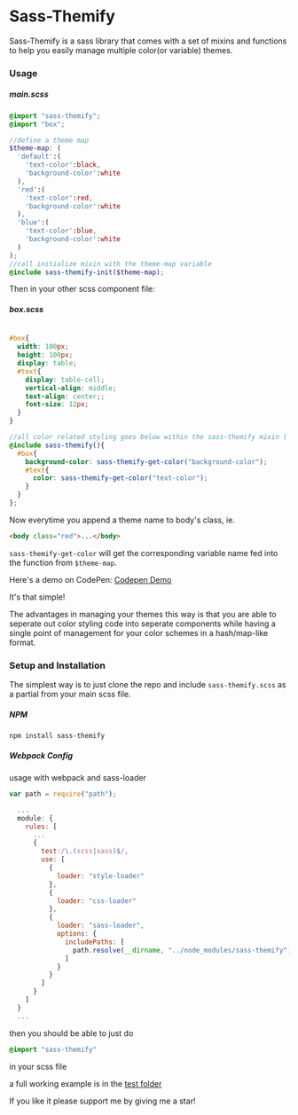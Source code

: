 Sass-Themify
============
Sass-Themify is a sass library that comes with a set of mixins and functions to help you easily manage multiple color(or variable) themes.

### Usage

##### main.scss
```scss
@import "sass-themify";
@import "box";

//define a theme map
$theme-map: (
  'default':(
    'text-color':black,
    'background-color':white
  ),
  'red':(
    'text-color':red,
    'background-color':white
  ),
  'blue':(
    'text-color':blue,
    'background-color':white
  )
);
//call initialize mixin with the theme-map variable
@include sass-themify-init($theme-map);

```
Then in your other scss component file:

##### box.scss
```scss

#box{
  width: 100px;
  height: 100px;
  display: table;
  #text{
    display: table-cell;
    vertical-align: middle;
    text-align: center;;
    font-size: 12px;
  }
}

//all color related styling goes below within the sass-themify mixin ( you can even put this in a seperate file if you like )
@include sass-themify(){
  #box{
    background-color: sass-themify-get-color("background-color");
    #text{
      color: sass-themify-get-color("text-color");
    }
  }
};

```

Now everytime you append a theme name to body's class, ie. 
```html
<body class="red">...</body>
```

`sass-themify-get-color` will get the corresponding variable name fed into the function from `$theme-map`. 

Here's a demo on CodePen: [Codepen Demo](https://codepen.io/gone369/pen/vmGaNd)

It's that simple!

The advantages in managing your themes this way is that you are able to seperate out color styling code into seperate components while having a single point of management for your color schemes in a hash/map-like format.

### Setup and Installation

The simplest way is to just clone the repo and include `sass-themify.scss` as a partial from your main scss file. 

##### NPM
`npm install sass-themify`

##### Webpack Config
usage with webpack and sass-loader 
```javascript
var path = require("path");

  ...
  module: {
    rules: [
      ...
      {
        test:/\.(scss|sass)$/,
        use: [
          {
            loader: "style-loader"
          },
          {
            loader: "css-loader"
          },
          {
            loader: "sass-loader",
            options: {
              includePaths: [
                path.resolve(__dirname, "../node_modules/sass-themify"),
              ]
            }
          }
        ]
      }
    ]
  }
  ...
```
then you should be able to just do 
```scss
@import "sass-themify"
```
in your scss file
 
a full working example is in the [test folder](https://github.com/gone369/sass-themify/tree/master/test)

If you like it please support me by giving me a star!






